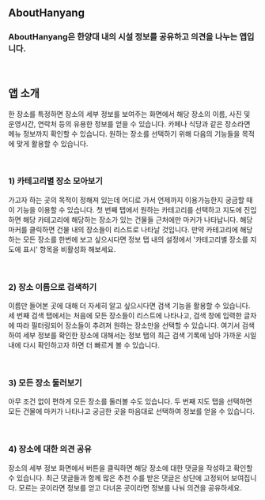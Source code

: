 ## AboutHanyang

### AboutHanyang은 한양대 내의 시설 정보를 공유하고 의견을 나누는 앱입니다.

<br/>

## 앱 소개

한 장소를 특정하면 장소의 세부 정보를 보여주는 화면에서 해당 장소의 이름, 사진 및 운영시간, 연락처 등의 유용한 정보를 얻을 수 있습니다. 카페나 식당과 같은 장소라면 메뉴 정보까지 확인할 수 있습니다. 원하는 장소를 선택하기 위해 다음의 기능들을 목적에 맞게 활용할 수 있습니다.

<br/>

### 1)  카테고리별 장소 모아보기

가고자 하는 곳의 목적이 정해져 있는데 어디로 가서 언제까지 이용가능한지 궁금할 때 이 기능을 이용할 수 있습니다. 첫 번째 탭에서 원하는 카테고리를 선택하고 지도에 진입하면 해당 카테고리에 해당하는 장소가 있는 건물들 근처에만 마커가 나타납니다. 해당 마커를 클릭하면 건물 내의 장소들이 리스트로 나타날 것입니다. 만약 카테고리에 해당하는 모든 장소를 한번에 보고 싶으시다면 정보 탭 내의 설정에서 '카테고리별 장소를 지도에 표시' 항목을 비활성화 해보세요.

<br/>

### 2) 장소 이름으로 검색하기

이름만 들어본 곳에 대해 더 자세히 알고 싶으시다면 검색 기능을 활용할 수 있습니다. 세 번째 검색 탭에서는 처음에 모든 장소들이 리스트에 나타나고, 검색 창에 입력한 글자에 따라 필터링되어 장소들이 추려져 원하는 장소만을 선택할 수 있습니다. 여기서 검색하여 세부 정보를 확인한 장소에 대해서는 정보 탭의 최근 검색 기록에 남아 가까운 시일 내에 다시 확인하고자 하면 더 빠르게 볼 수 있습니다.

<br/>

### 3) 모든 장소 둘러보기

아무 조건 없이 편하게 모든 장소를 둘러볼 수도 있습니다. 두 번째 지도 탭을 선택하면 모든 건물에 마커가 나타나고 궁금한 곳을 마음대로 선택하여 정보를 얻을 수 있습니다.

<br/>

### 4) 장소에 대한 의견 공유

장소의 세부 정보 화면에서 버튼을 클릭하면 해당 장소에 대한 댓글을 작성하고 확인할 수 있습니다. 최근 댓글들과 함께 많은 추천 수를 받은 댓글은 상단에 고정되어 보여집니다. 모르는 곳이라면 정보를 얻고 다녀온 곳이라면 정보를 나눠 의견을 공유하세요.
